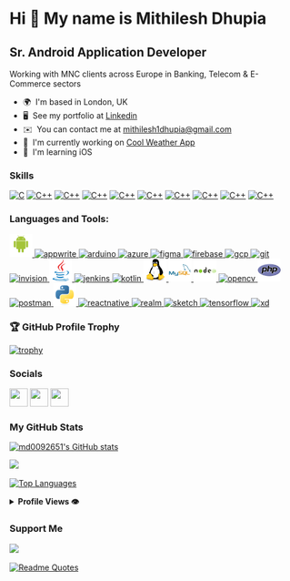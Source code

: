 Hi 👋 My name is Mithilesh Dhupia
=================================

Sr. Android Application Developer
---------------------------------

Working with MNC clients across Europe in Banking, Telecom & E-Commerce sectors

* 🌍  I'm based in London, UK
* 🖥️  See my portfolio at [Linkedin](http://www.linkedin.com/in/mithilesh1dhupia/)
* ✉️  You can contact me at [mithilesh1dhupia@gmail.com](mailto:mithilesh1dhupia@gmail.com)
* 🚀  I'm currently working on [Cool Weather App](http://play.google.com/store/apps/details?id=com.phomotech.weatherapp.paid)
* 🧠  I'm learning iOS

### Skills

<p align="left">
<a href="https://play.google.com/store/apps/details?id=com.phomotech.weatherapp.paid" target="_blank" rel="noreferrer"><img src="https://img.shields.io/badge/Android_Studio-3DDC84?style=for-the-badge&logo=android-studio&logoColor=white"height="36" alt="C" /></a>  <a href="https://docs.microsoft.com/en-us/cpp/?view=msvc-170" target="_blank" rel="noreferrer"><img src="https://img.shields.io/badge/GIT-E44C30?style=for-the-badge&logo=git&logoColor=white" height="36" alt="C++" /></a>  <a href="https://play.google.com/store/apps/details?id=com.phomotech.weatherapp.paid" target="_blank" rel="noreferrer"><img src="https://img.shields.io/badge/Google_Play-414141?style=for-the-badge&logo=google-play&logoColor=white" height="36" alt="C++" /></a>  <a href="https://play.google.com/store/apps/details?id=com.phomotech.weatherapp.paid" target="_blank" rel="noreferrer"><img src="https://img.shields.io/badge/Sourcetree-0052CC?style=for-the-badge&logo=Sourcetree&logoColor=white" height="36" alt="C++" /></a>  <a href="https://play.google.com/store/apps/details?id=com.phomotech.weatherapp.paid" target="_blank" rel="noreferrer"><img src="https://img.shields.io/badge/Bitbucket-0747a6?style=for-the-badge&logo=bitbucket&logoColor=white" height="36" alt="C++" /></a>  <a href="https://play.google.com/store/apps/details?id=com.phomotech.weatherapp.paid" target="_blank" rel="noreferrer"><img src="https://img.shields.io/badge/SonarLint-CB2029?style=for-the-badge&logo=sonarlint&logoColor=white" height="36" alt="C++" /></a>  <a href="https://play.google.com/store/apps/details?id=com.phomotech.weatherapp.paid" target="_blank" rel="noreferrer"><img src="https://img.shields.io/badge/Swift-FA7343?style=for-the-badge&logo=swift&logoColor=white" height="36" alt="C++" /></a>  <a href="https://play.google.com/store/apps/details?id=com.phomotech.weatherapp.paid" target="_blank" rel="noreferrer"><img src="https://img.shields.io/badge/Python-FFD43B?style=for-the-badge&logo=python&logoColor=blue" height="36" alt="C++" /></a>  <a href="https://play.google.com/store/apps/details?id=com.phomotech.weatherapp.paid" target="_blank" rel="noreferrer"><img src="https://img.shields.io/badge/Kotlin-0095D5?&style=for-the-badge&logo=kotlin&logoColor=white" height="36" alt="C++" /></a>  <a href="https://play.google.com/store/apps/details?id=com.phomotech.weatherapp.paid" target="_blank" rel="noreferrer"><img src="https://img.shields.io/badge/Java-ED8B00?style=for-the-badge&logo=java&logoColor=white" height="36" alt="C++" /></a>
</p>

<h3 align="left">Languages and Tools:</h3>
<p align="left"> <a href="https://developer.android.com" target="_blank" rel="noreferrer"> <img src="https://raw.githubusercontent.com/devicons/devicon/master/icons/android/android-original-wordmark.svg" alt="android" width="40" height="40"/> </a> <a href="https://appwrite.io" target="_blank" rel="noreferrer"> <img src="https://www.vectorlogo.zone/logos/appwriteio/appwriteio-icon.svg" alt="appwrite" width="40" height="40"/> </a> <a href="https://www.arduino.cc/" target="_blank" rel="noreferrer"> <img src="https://cdn.worldvectorlogo.com/logos/arduino-1.svg" alt="arduino" width="40" height="40"/> </a> <a href="https://azure.microsoft.com/en-in/" target="_blank" rel="noreferrer"> <img src="https://www.vectorlogo.zone/logos/microsoft_azure/microsoft_azure-icon.svg" alt="azure" width="40" height="40"/> </a> <a href="https://www.figma.com/" target="_blank" rel="noreferrer"> <img src="https://www.vectorlogo.zone/logos/figma/figma-icon.svg" alt="figma" width="40" height="40"/> </a> <a href="https://firebase.google.com/" target="_blank" rel="noreferrer"> <img src="https://www.vectorlogo.zone/logos/firebase/firebase-icon.svg" alt="firebase" width="40" height="40"/> </a> <a href="https://cloud.google.com" target="_blank" rel="noreferrer"> <img src="https://www.vectorlogo.zone/logos/google_cloud/google_cloud-icon.svg" alt="gcp" width="40" height="40"/> </a> <a href="https://git-scm.com/" target="_blank" rel="noreferrer"> <img src="https://www.vectorlogo.zone/logos/git-scm/git-scm-icon.svg" alt="git" width="40" height="40"/> </a> <a href="https://www.invisionapp.com/" target="_blank" rel="noreferrer"> <img src="https://www.vectorlogo.zone/logos/invisionapp/invisionapp-icon.svg" alt="invision" width="40" height="40"/> </a> <a href="https://www.java.com" target="_blank" rel="noreferrer"> <img src="https://raw.githubusercontent.com/devicons/devicon/master/icons/java/java-original.svg" alt="java" width="40" height="40"/> </a> <a href="https://www.jenkins.io" target="_blank" rel="noreferrer"> <img src="https://www.vectorlogo.zone/logos/jenkins/jenkins-icon.svg" alt="jenkins" width="40" height="40"/> </a> <a href="https://kotlinlang.org" target="_blank" rel="noreferrer"> <img src="https://www.vectorlogo.zone/logos/kotlinlang/kotlinlang-icon.svg" alt="kotlin" width="40" height="40"/> </a> <a href="https://www.linux.org/" target="_blank" rel="noreferrer"> <img src="https://raw.githubusercontent.com/devicons/devicon/master/icons/linux/linux-original.svg" alt="linux" width="40" height="40"/> </a> <a href="https://www.mysql.com/" target="_blank" rel="noreferrer"> <img src="https://raw.githubusercontent.com/devicons/devicon/master/icons/mysql/mysql-original-wordmark.svg" alt="mysql" width="40" height="40"/> </a> <a href="https://nodejs.org" target="_blank" rel="noreferrer"> <img src="https://raw.githubusercontent.com/devicons/devicon/master/icons/nodejs/nodejs-original-wordmark.svg" alt="nodejs" width="40" height="40"/> </a> <a href="https://opencv.org/" target="_blank" rel="noreferrer"> <img src="https://www.vectorlogo.zone/logos/opencv/opencv-icon.svg" alt="opencv" width="40" height="40"/> </a> <a href="https://www.php.net" target="_blank" rel="noreferrer"> <img src="https://raw.githubusercontent.com/devicons/devicon/master/icons/php/php-original.svg" alt="php" width="40" height="40"/> </a> <a href="https://postman.com" target="_blank" rel="noreferrer"> <img src="https://www.vectorlogo.zone/logos/getpostman/getpostman-icon.svg" alt="postman" width="40" height="40"/> </a> <a href="https://www.python.org" target="_blank" rel="noreferrer"> <img src="https://raw.githubusercontent.com/devicons/devicon/master/icons/python/python-original.svg" alt="python" width="40" height="40"/> </a> <a href="https://reactnative.dev/" target="_blank" rel="noreferrer"> <img src="https://reactnative.dev/img/header_logo.svg" alt="reactnative" width="40" height="40"/> </a> <a href="https://realm.io/" target="_blank" rel="noreferrer"> <img src="https://raw.githubusercontent.com/bestofjs/bestofjs-webui/8665e8c267a0215f3159df28b33c365198101df5/public/logos/realm.svg" alt="realm" width="40" height="40"/> </a> <a href="https://www.sketch.com/" target="_blank" rel="noreferrer"> <img src="https://www.vectorlogo.zone/logos/sketchapp/sketchapp-icon.svg" alt="sketch" width="40" height="40"/> </a> <a href="https://www.tensorflow.org" target="_blank" rel="noreferrer"> <img src="https://www.vectorlogo.zone/logos/tensorflow/tensorflow-icon.svg" alt="tensorflow" width="40" height="40"/> </a> <a href="https://www.adobe.com/products/xd.html" target="_blank" rel="noreferrer"> <img src="https://cdn.worldvectorlogo.com/logos/adobe-xd.svg" alt="xd" width="40" height="40"/> </a> </p>



### 🏆 GitHub Profile Trophy
[![trophy](https://github-profile-trophy.vercel.app/?username=md0092651&no-frame=true&row=1&&margin-w=20&no-bg=true)](https://github.com/vinodbaste/github-profile-trophy)


### Socials

<p align="left"> <a href="https://www.github.com/md0092651" target="_blank" rel="noreferrer"><img src="https://raw.githubusercontent.com/danielcranney/readme-generator/main/public/icons/socials/github.svg" width="32" height="32" /></a> <a href="https://www.linkedin.com/in/mithilesh1dhupia" target="_blank" rel="noreferrer"><img src="https://raw.githubusercontent.com/danielcranney/readme-generator/main/public/icons/socials/linkedin.svg" width="32" height="32" /></a> <a href="https://www.stackoverflow.com/users/1201601/mrx" target="_blank" rel="noreferrer"><img src="https://raw.githubusercontent.com/danielcranney/readme-generator/main/public/icons/socials/stackoverflow.svg" width="32" height="32" /></a></p>

### My GitHub Stats

<a href="http://www.github.com/md0092651"><img src="https://github-readme-stats.vercel.app/api?username=md0092651&show_icons=true&hide=&count_private=true&title_color=0891b2&text_color=ffffff&icon_color=0891b2&bg_color=000000&hide_border=true&show_icons=true" alt="md0092651's GitHub stats" /></a>

<a href="http://www.github.com/md0092651"><img src="https://github-readme-streak-stats.herokuapp.com/?user=md0092651&stroke=ffffff&background=000000&ring=0891b2&fire=0891b2&currStreakNum=ffffff&currStreakLabel=0891b2&sideNums=ffffff&sideLabels=ffffff&dates=ffffff&hide_border=true" /></a>

<a href="https://github.com/md0092651" align="left"><img src="https://github-readme-stats.vercel.app/api/top-langs/?username=md0092651&langs_count=10&title_color=0891b2&text_color=ffffff&icon_color=0891b2&bg_color=000000&hide_border=true&locale=en&custom_title=Top%20%Languages" alt="Top Languages" /></a>

<details>
  <summary><b> Profile Views 👁️</b></summary>
  <br>
  <img src="https://komarev.com/ghpvc/?username=Shikha-code36&label=PROFILE+VIEWS&style=for-the-badge&color=brightgreen">
</details>

### Support Me

<a href="https://www.buymeacoffee.com/mithilesh1o"><img src="https://cdn.buymeacoffee.com/buttons/v2/default-yellow.png" width="200" /></a>

[![Readme Quotes](https://quotes-github-readme.vercel.app/api?type=horizontal&theme=dark)](https://github.com/piyushsuthar/github-readme-quotes)
